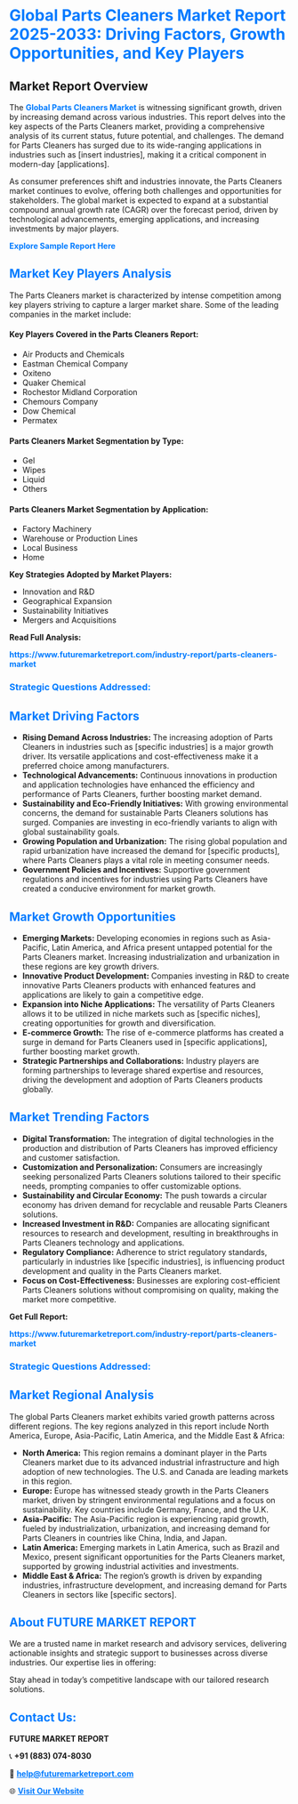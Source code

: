<h1 style="color: #007BFF;">Global Parts Cleaners Market Report 2025-2033: Driving Factors, Growth Opportunities, and Key Players</h1>

<section id="overview">
<h2>Market Report Overview</h2>
<p>The <a href="https://www.futuremarketreport.com/industry-report/parts-cleaners-market" style="color: #007BFF; text-decoration: none;"><strong>Global Parts Cleaners Market</strong></a> is witnessing significant growth, driven by increasing demand across various industries. This report delves into the key aspects of the Parts Cleaners market, providing a comprehensive analysis of its current status, future potential, and challenges. The demand for Parts Cleaners has surged due to its wide-ranging applications in industries such as [insert industries], making it a critical component in modern-day [applications].</p>
<p>As consumer preferences shift and industries innovate, the Parts Cleaners market continues to evolve, offering both challenges and opportunities for stakeholders. The global market is expected to expand at a substantial compound annual growth rate (CAGR) over the forecast period, driven by technological advancements, emerging applications, and increasing investments by major players.</p>
</section>

<section id="overview">
<p><a href="https://www.futuremarketreport.com/request-sample/reportId=57465" style="color: #007BFF; text-decoration: none;"><strong>Explore Sample Report Here</strong></a></p>
</section>

<section id="key-players">
<h2 style="color: #007BFF;">Market Key Players Analysis</h2>
<p>The Parts Cleaners market is characterized by intense competition among key players striving to capture a larger market share. Some of the leading companies in the market include:</p>
<h4>Key Players Covered in the Parts Cleaners Report:</h4>
<ul><li>Air Products and Chemicals</li><li>Eastman Chemical Company</li><li>Oxiteno</li><li>Quaker Chemical</li><li>Rochestor Midland Corporation</li><li>Chemours Company</li><li>Dow Chemical</li><li>Permatex</li></ul>
<h4>Parts Cleaners Market Segmentation by Type:</h4>
<ul><li>Gel</li><li>Wipes</li><li>Liquid</li><li>Others</li></ul>

<h4>Parts Cleaners Market Segmentation by Application:</h4>
<ul><li>Factory Machinery</li><li>Warehouse or Production Lines</li><li>Local Business</li><li>Home</li></ul>
<p><strong>Key Strategies Adopted by Market Players:</strong></p>
<ul>
<li>Innovation and R&D</li>
<li>Geographical Expansion</li>
<li>Sustainability Initiatives</li>
<li>Mergers and Acquisitions</li>
</ul>
</section>

<section>
<p><strong>Read Full Analysis: </strong></p><a href="https://www.futuremarketreport.com/industry-report/parts-cleaners-market" style="color: #007BFF; text-decoration: none;"><strong>https://www.futuremarketreport.com/industry-report/parts-cleaners-market</strong></a>
<h3 style="color: #007BFF;">Strategic Questions Addressed:</h3>
</section>

<section id="driving-factors">
<h2 style="color: #007BFF;">Market Driving Factors</h2>
<ul>
<li><strong>Rising Demand Across Industries:</strong> The increasing adoption of Parts Cleaners in industries such as [specific industries] is a major growth driver. Its versatile applications and cost-effectiveness make it a preferred choice among manufacturers.</li>
<li><strong>Technological Advancements:</strong> Continuous innovations in production and application technologies have enhanced the efficiency and performance of Parts Cleaners, further boosting market demand.</li>
<li><strong>Sustainability and Eco-Friendly Initiatives:</strong> With growing environmental concerns, the demand for sustainable Parts Cleaners solutions has surged. Companies are investing in eco-friendly variants to align with global sustainability goals.</li>
<li><strong>Growing Population and Urbanization:</strong> The rising global population and rapid urbanization have increased the demand for [specific products], where Parts Cleaners plays a vital role in meeting consumer needs.</li>
<li><strong>Government Policies and Incentives:</strong> Supportive government regulations and incentives for industries using Parts Cleaners have created a conducive environment for market growth.</li>
</ul>
</section>

<section id="growth-opportunities">
<h2 style="color: #007BFF;">Market Growth Opportunities</h2>
<ul>
<li><strong>Emerging Markets:</strong> Developing economies in regions such as Asia-Pacific, Latin America, and Africa present untapped potential for the Parts Cleaners market. Increasing industrialization and urbanization in these regions are key growth drivers.</li>
<li><strong>Innovative Product Development:</strong> Companies investing in R&D to create innovative Parts Cleaners products with enhanced features and applications are likely to gain a competitive edge.</li>
<li><strong>Expansion into Niche Applications:</strong> The versatility of Parts Cleaners allows it to be utilized in niche markets such as [specific niches], creating opportunities for growth and diversification.</li>
<li><strong>E-commerce Growth:</strong> The rise of e-commerce platforms has created a surge in demand for Parts Cleaners used in [specific applications], further boosting market growth.</li>
<li><strong>Strategic Partnerships and Collaborations:</strong> Industry players are forming partnerships to leverage shared expertise and resources, driving the development and adoption of Parts Cleaners products globally.</li>
</ul>
</section>

<section id="trending-factors">
<h2 style="color: #007BFF;">Market Trending Factors</h2>
<ul>
<li><strong>Digital Transformation:</strong> The integration of digital technologies in the production and distribution of Parts Cleaners has improved efficiency and customer satisfaction.</li>
<li><strong>Customization and Personalization:</strong> Consumers are increasingly seeking personalized Parts Cleaners solutions tailored to their specific needs, prompting companies to offer customizable options.</li>
<li><strong>Sustainability and Circular Economy:</strong> The push towards a circular economy has driven demand for recyclable and reusable Parts Cleaners solutions.</li>
<li><strong>Increased Investment in R&D:</strong> Companies are allocating significant resources to research and development, resulting in breakthroughs in Parts Cleaners technology and applications.</li>
<li><strong>Regulatory Compliance:</strong> Adherence to strict regulatory standards, particularly in industries like [specific industries], is influencing product development and quality in the Parts Cleaners market.</li>
<li><strong>Focus on Cost-Effectiveness:</strong> Businesses are exploring cost-efficient Parts Cleaners solutions without compromising on quality, making the market more competitive.</li>
</ul>
</section>

<section>
<p><strong>Get Full Report: </strong></p><a href="https://www.futuremarketreport.com/industry-report/parts-cleaners-market" style="color: #007BFF; text-decoration: none;"><strong>https://www.futuremarketreport.com/industry-report/parts-cleaners-market</strong></a>
<h3 style="color: #007BFF;">Strategic Questions Addressed:</h3>
</section>


<section id="regional-analysis">
<h2 style="color: #007BFF;">Market Regional Analysis</h2>
<p>The global Parts Cleaners market exhibits varied growth patterns across different regions. The key regions analyzed in this report include North America, Europe, Asia-Pacific, Latin America, and the Middle East & Africa:</p>
<ul>
<li><strong>North America:</strong> This region remains a dominant player in the Parts Cleaners market due to its advanced industrial infrastructure and high adoption of new technologies. The U.S. and Canada are leading markets in this region.</li>
<li><strong>Europe:</strong> Europe has witnessed steady growth in the Parts Cleaners market, driven by stringent environmental regulations and a focus on sustainability. Key countries include Germany, France, and the U.K.</li>
<li><strong>Asia-Pacific:</strong> The Asia-Pacific region is experiencing rapid growth, fueled by industrialization, urbanization, and increasing demand for Parts Cleaners in countries like China, India, and Japan.</li>
<li><strong>Latin America:</strong> Emerging markets in Latin America, such as Brazil and Mexico, present significant opportunities for the Parts Cleaners market, supported by growing industrial activities and investments.</li>
<li><strong>Middle East & Africa:</strong> The region’s growth is driven by expanding industries, infrastructure development, and increasing demand for Parts Cleaners in sectors like [specific sectors].</li>
</ul>
</section>

<footer>
<h2 style="color: #007BFF;">About FUTURE MARKET REPORT</h2>
<p>We are a trusted name in market research and advisory services, delivering actionable insights and strategic support to businesses across diverse industries. Our expertise lies in offering:</p>

<p>Stay ahead in today’s competitive landscape with our tailored research solutions.</p>

<h2 style="color: #007BFF;">Contact Us:</h2>
<p><strong>FUTURE MARKET REPORT</strong></p>
<p>📞 <strong>+91 (883) 074-8030</strong></p>
<p>📧 <strong><a href="mailto:help@futuremarketreport.com" style="color: #007BFF;">help@futuremarketreport.com</a></strong></p>
<p>🌐 <strong><a href="https://www.futuremarketreport.com/" style="color: #007BFF;">Visit Our Website</a></strong></p>
</footer>